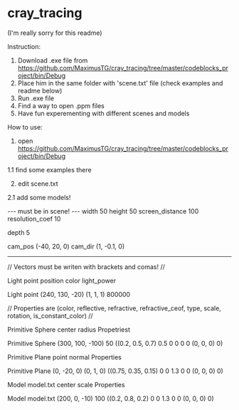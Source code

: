 # cray_tracing
(I'm really sorry for this readme)

Instruction:
1. Download .exe file from https://github.com/MaximusTG/cray_tracing/tree/master/codeblocks_project/bin/Debug
2. Place him in the same folder with 'scene.txt' file (check examples and readme below)
3. Run .exe file
4. Find a way to open .ppm files
5. Have fun experementing with different scenes and models

How to use:
1. open https://github.com/MaximusTG/cray_tracing/tree/master/codeblocks_project/bin/Debug

1.1 find some examples there

2. edit scene.txt

2.1 add some models!

--- must be in scene! ---
width 50 height 50
screen_distance 100
resolution_coef 10

depth 5

cam_pos (-40, 20, 0)
cam_dir (1, -0.1, 0)

-------------------------

// Vectors must be writen with brackets and comas! //

Light point position color light_power

Light point (240, 130, -20) (1, 1, 1) 800000

// Properties are (color, reflective, refractive, refractive_ceof, type, scale, rotation, is_constant_color) //

Primitive Sphere center radius Propetriest

Primitive Sphere (300, 100, -100) 50 ((0.2, 0.5, 0.7) 0.5 0 0 0 0 (0, 0, 0) 0)

Primitive Plane  point normal Properties

Primitive Plane  (0, -20, 0) (0, 1, 0) ((0.75, 0.35, 0.15) 0 0 1.3 0 0 (0, 0, 0) 0)

Model model.txt center scale Properties

Model model.txt (200, 0, -10) 100 ((0.2, 0.8, 0.2) 0 0 1.3 0 0 (0, 0, 0) 0)
